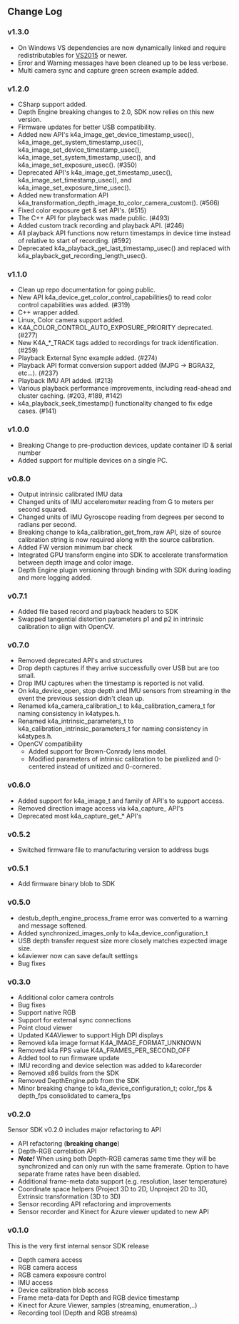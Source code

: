 ## Change Log

### v1.3.0

* On Windows VS dependencies are now dynamically linked and require redistributables for
[VS2015](https://www.microsoft.com/en-us/download/details.aspx?id=48145) or newer.
* Error and Warning messages have been cleaned up to be less verbose.
* Multi camera sync and capture green screen example added.

### v1.2.0

* CSharp support added.
* Depth Engine breaking changes to 2.0, SDK now relies on this new version.
* Firmware updates for better USB compatibility.
* Added new API's k4a_image_get_device_timestamp_usec(), k4a_image_get_system_timestamp_usec(), 
k4a_image_set_device_timestamp_usec(), k4a_image_set_system_timestamp_usec(), and k4a_image_set_exposure_usec(). (#350)
* Deprecated API's k4a_image_get_timestamp_usec(), k4a_image_set_timestamp_usec(), and k4a_image_set_exposure_time_usec().
* Added new transformation API k4a_transformation_depth_image_to_color_camera_custom(). (#566)
* Fixed color exposure get & set API's. (#515)
* The C++ API for playback was made public. (#493)
* Added custom track recording and playback API. (#246)
* All playback API functions now return timestamps in device time instead of relative to start of recording. (#592)
* Deprecated k4a_playback_get_last_timestamp_usec() and replaced with k4a_playback_get_recording_length_usec().

### v1.1.0

* Clean up repo documentation for going public.
* New API k4a_device_get_color_control_capabilities() to read color control capabilities was added. (#319)
* C++ wrapper added.
* Linux, Color camera support added.
* K4A_COLOR_CONTROL_AUTO_EXPOSURE_PRIORITY deprecated. (#277)
* New K4A_\*_TRACK tags added to recordings for track identification. (#259)
* Playback External Sync example added. (#274)
* Playback API format conversion support added (MJPG -> BGRA32, etc...). (#237)
* Playback IMU API added. (#213)
* Various playback performance improvements, including read-ahead and cluster caching. (#203, #189, #142)
* k4a_playback_seek_timestamp() functionality changed to fix edge cases. (#141)

### v1.0.0

* Breaking Change to pre-production devices, update container ID & serial number
* Added support for multiple devices on a single PC.

### v0.8.0

* Output intrinsic calibrated IMU data
* Changed units of IMU accelerometer reading from G to meters per second squared.
* Changed units of IMU Gyroscope reading from degrees per second to radians per second.
* Breaking change to k4a_calibration_get_from_raw API, size of source calibration string is now required along with the 
source calibration.
* Added FW version minimum bar check
* Integrated GPU transform engine into SDK to accelerate transformation between depth image and color image.
* Depth Engine plugin versioning through binding with SDK during loading and more logging added.

### v0.7.1

* Added file based record and playback headers to SDK
* Swapped tangential distortion parameters p1 and p2 in intrinsic calibration to align with OpenCV.

### v0.7.0

* Removed deprecated API's and structures
* Drop depth captures if they arrive successfully over USB but are too small.
* Drop IMU captures when the timestamp is reported is not valid.
* On k4a_device_open, stop depth and IMU sensors from streaming in the event the previous session didn't clean up.
* Renamed k4a_camera_calibration_t to k4a_calibration_camera_t for naming consistency in k4atypes.h.
* Renamed k4a_intrinsic_parameters_t to k4a_calibration_intrinsic_parameters_t for naming consistency in k4atypes.h.
* OpenCV compatibility
    * Added support for Brown-Conrady lens model.
    * Modified parameters of intrinsic calibration to be pixelized and 0-centered instead of unitized and 0-cornered.

### v0.6.0

* Added support for k4a_image_t and family of API's to support access.
* Removed direction image access via k4a_capture_ API's
* Deprecated most k4a_capture_get_* API's

### v0.5.2

* Switched firmware file to manufacturing version to address bugs

### v0.5.1

* Add firmware binary blob to SDK

### v0.5.0

* destub_depth_engine_process_frame error was converted to a warning and message softened.
* Added synchronized_images_only to k4a_device_configuration_t
* USB depth transfer request size more closely matches expected image size.
* k4aviewer now can save default settings
* Bug fixes

### v0.3.0

* Additional color camera controls
* Bug fixes
* Support native RGB
* Support for external sync connections
* Point cloud viewer
* Updated K4AViewer to support High DPI displays
* Removed k4a image format K4A\_IMAGE\_FORMAT\_UNKNOWN
* Removed k4a FPS value K4A\_FRAMES\_PER\_SECOND\_OFF
* Added tool to run firmware update
* IMU recording and device selection was added to k4arecorder
* Removed x86 builds from the SDK
* Removed DepthEngine.pdb from the SDK
* Minor breaking change to k4a_device_configuration_t; color_fps & depth_fps consolidated to camera_fps

### v0.2.0

Sensor SDK v0.2.0 includes major refactoring to API

* API refactoring (**breaking change**)
* Depth-RGB correlation API
* ***Note!*** When using both Depth-RGB cameras same time they will be synchronized and can only run with the same framerate. Option to have separate frame rates have been disabled.
* Additional frame-meta data support (e.g. resolution, laser temperature)
* Coordinate space helpers (Project 3D to 2D, Unproject 2D to 3D, Extrinsic transformation (3D to 3D)
* Sensor recording API refactoring and improvements
* Sensor recorder and Kinect for Azure viewer updated to new API

### v0.1.0

This is the very first internal sensor SDK release

* Depth camera access
* RGB camera access
* RGB camera exposure control
* IMU access
* Device calibration blob access
* Frame meta-data for Depth and RGB device timestamp
* Kinect for Azure Viewer, samples (streaming, enumeration,..)
* Recording tool (Depth and RGB streams)
